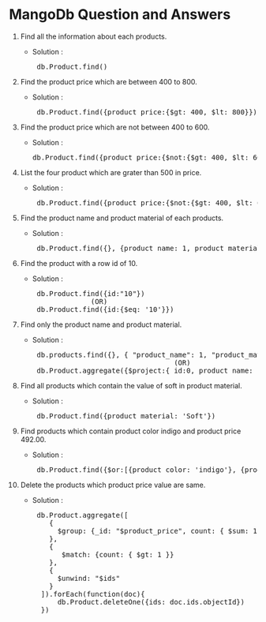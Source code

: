 # MangoDb Question and Answers

1. Find all the information about each products.
    * Solution :
      <pre> db.Product.find()</pre>

2. Find the product price which are between 400 to 800.
    * Solution :
      <pre> db.Product.find({product_price:{$gt: 400, $lt: 800}})</pre>

3. Find the product price which are not between 400 to 600.
    * Solution :
      <pre>db.Product.find({product_price:{$not:{$gt: 400, $lt: 600}}})</pre>

4. List the four product which are grater than 500 in price.
    * Solution :
      <pre> db.Product.find({product_price:{$not:{$gt: 400, $lt: 600}}})</pre>

5. Find the product name and product material of each products.
    * Solution :
      <pre> db.Product.find({}, {product_name: 1, product_material: 1})</pre>

6. Find the product with a row id of 10.
    * Solution :
      <pre> db.Product.find({id:"10"}) 
                    (OR)  
       db.Product.find({id:{$eq: '10'}})</pre>

7. Find only the product name and product material.
    * Solution :
      <pre> db.products.find({}, { "product_name": 1, "product_material": 1, "_id": 0 }) 
                                        (OR)
       db.Product.aggregate({$project:{_id:0, product_name: 1, product_material: 1}})</pre>

8. Find all products which contain the value of soft in product material. 
    * Solution :
      <pre> db.Product.find({product_material: 'Soft'})</pre>

9. Find products which contain product color indigo  and product price 492.00.
    * Solution :
      <pre> db.Product.find({$or:[{product_color: 'indigo'}, {product_price: 492}]})</pre>

10. Delete the products which product price value are same.
    * Solution :
      <pre> db.Product.aggregate([
          {
            $group: {_id: "$product_price", count: { $sum: 1 }, ids: { $push: "$_id" }}
          },
          {
             $match: {count: { $gt: 1 }}
          },
          {
            $unwind: "$ids"
          }
        ]).forEach(function(doc){
            db.Product.deleteOne({ids: doc.ids.objectId})
        })
      </pre>
